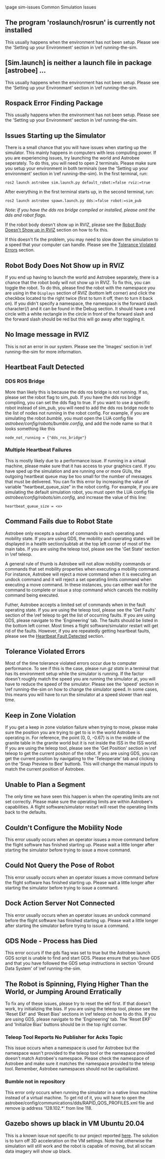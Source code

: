 \page sim-issues Common Simulation Issues

## The program 'roslaunch/rosrun' is currently not installed

This usually happens when the environment has not been setup. Please see the
'Setting up your Environment' section in \ref running-the-sim.

## \[Sim.launch\] is neither a launch file in package \[astrobee\] ...

This usually happens when the environment has not been setup. Please see the
'Setting up your Environmant' section in \ref running-the-sim.

## Rospack Error Finding Package

This usually happens when the environment has not been setup. Please see the
'Setting up your Environment' section in \ref running-the-sim.

## Issues Starting up the Simulator

There is a small chance that you will have issues when starting up the
simulator. This mainly happens in computers with less computing power. If you
are experiencing issues, try launching the world and Astrobee seperately. To do
this, you will need to open 2 terminals. Please make sure you setup your
environment in both terminals (see the 'Setting up your environment' section
in \ref running-the-sim). In the first terminal, run:

    ros2 launch astrobee sim.launch.py default_robot:=false rviz:=true

After everything in the first terminal starts up, in the second terminal, run:

    ros2 launch astrobee spawn.launch.py dds:=false robot:=sim_pub

*Note: If you have the dds ros bridge compiled or installed, please omit the
dds and robot flags.*

If the robot body doesn't show up in RVIZ, please see the
[Robot Body Doesn't Show up in RVIZ](#robot-body-does-not-show-up-in-RVIZ)
section on how to fix this.

If this doesn't fix the problem, you may need to slow down the simulation to
a speed that your computer can handle. Please see the
[Tolerance Violated Errors](#tolerance-violated-errors) section.

## Robot Body Does Not Show up in RVIZ

If you end up having to launch the world and Astrobee separately, there is a
chance that the robot body will not show up in RVIZ. To fix this, you can toggle
the robot. To do this, please find the robot with the namespace you are using
in the `Displays` section of RVIZ (bottom left corner) and click the checkbox
located to the right twice (first to turn it off, then to turn it back on). If
you didn't specify a namespace, the namespace is the forward slash character(/)
and it can be found in the Debug section. It should have a red circle with a
white rectangle in the circle in front of the forward slash and the forward
slash should be red but this will go away after toggling it.

## No Image message in RVIZ

This is not an error in our system. Please see the 'Images' section in 
\ref running-the-sim for more information.

## Heartbeat Fault Detected

### DDS ROS Bridge

More than likely this is because the dds ros bridge is not running. If so,
please set the robot flag to sim_pub. If you have the dds ros bridge compiling,
you can set the dds flag to true. If you want to use a specific robot instead of
sim_pub, you will need to add the dds ros bridge node to the list of nodes not
running in the robot config. For example, if you are simulating the robot
*bumble*, you must open the LUA config file
*astrobee/config/robots/bumble.config*, and add the node name so that it looks
something like this

    node_not_running = {"dds_ros_bridge"}

### Multiple Heartbeat Failures

This is mostly likely due to a performance issue. If running in a virtual
machine, please make sure that it has access to your graphics card. If you have
sped up the simulation and are running one or more GUIs, the outgoing heartbeat 
queue may be too small for the number of messages that must be delivered. You
can fix this error by increasing the value of variable "heartbeat_queue_size" in
the robot config. For example, if you are simulating the default simulation
robot, you must open the LUA config file *astrobee/config/robots/sim.config*,
and increase the value of this line:

    heartbeat_queue_size = <x>

## Command Fails due to Robot State

Astrobee only excepts a subset of commands in each operating and mobility state.
If you are using GDS, the mobility and operating states will be displayed in a
health section/subtab at the top left corner of most of the main tabs. If you
are using the teleop tool, please see the 'Get State' section in \ref teleop.

A general rule of thumb is Astrobee will not allow mobility commands or commands
that set mobility properties when executing a mobility command. For instance,
Astrobee will reject a move command when it is executing an undock command and
it will reject a set operating limits command when executing a move command. In
these instances, you can either wait for the command to complete or issue a stop
command which cancels the mobility command being executed.

Futher, Astrobee accepts a limited set of commands when in the fault operating
state. If you are using the teleop tool, please see the 'Get Faults' section of
the \ref teleop to get the list of occurring faults. If you are using GDS,
please navigate to the 'Engineering' tab. The faults should be listed in the
bottom left corner. Most times a flight software/simulator restart will get
rid of the faults. However, if you are repeatedly getting heartbeat faults,
please see the [Heartbeat Fault Detected](#heartbeat-fault-detected) section.

## Tolerance Violated Errors

Most of the time tolerance violated errors occur due to computer performance. To
see if this is the case, please run *gz stats* in a terminal that has its
environment setup while the simulator is running. If the factor doesn't roughly 
match the speed you are running the simulator at, you will have to reduce the
speed of the simulator. Please see the 'speed' section in \ref running-the-sim
on how to change the simulator speed. In some cases, this means you will have to
run the simulator at a speed slower than real time.

## Keep in Zone Violation

If you get a keep in zone violation failure when trying to move, please make
sure the position you are trying to get to is in the world Astrobee is operating
in. For reference, the point (0, 0, -0.67) is in the middle of the granite table
in the granite world but it is not inside the ISS in the ISS world. If you are
using the teleop tool, please see the 'Get Position' section in \ref teleop to
get the current positon of the robot. If you are using GDS, you can get the
current position by navigating to the 'Teleoperate' tab and clicking on the
'Snap Preview to Bee' buttonb. This will change the manual inputs to match the
current position of Astrobee.

## Unable to Plan a Segment

The only time we have seen this happen is when the operating limits are not set
correctly. Please make sure the operating limits are within Astrobee's
capabilities. A flight software/simulator restart will reset the operating
limits back to the defaults.

## Couldn't Configure the Mobility Node

This error usually occurs when an operator issues a move command before the
flight software has finished starting up. Please wait a little longer after
starting the simulator before trying to issue a move command.

## Could Not Query the Pose of Robot

This error usually occurs when an operator issues a move command before the
flight software has finished starting up. Please wait a little longer after
starting the simulator before trying to issue a command.

## Dock Action Server Not Connected

This error usually occurs when an operator issues an undock command before the
flight software has finished starting up. Please wait a little longer after
starting the simulator before trying to issue a command.

## GDS Node - Process has Died

This error occurs if the gds flag was set to true but the Astrobee launch GDS
script is unable to find and start GDS. Please ensure that you have GDS and that
you have followed the GDS setup instructions in section 'Ground Data System' of
\ref running-the-sim.

## The Robot is Spinning, Flying Higher Than the World, or Jumping Around Erratically

To fix any of these issues, please try to reset the ekf first. If that doesn't
work, try initializing the bias. If you are using the teleop tool, please see
the 'Reset Ekf' and 'Reset Bias' sections in \ref teleop on how to do this. If
you are using GDS, please navigate to the 'Engineering' tab. The 'Reset EKF' and
'Initialize Bias' buttons should be in the top right corner.


### Teleop Tool Reports No Publisher for Acks Topic

This issue occurs when a namespace is used for Astrobee but the namespace wasn't
provided to the teleop tool or the namespace provided doesn't match Astrobee's
namespace. Please check the namespace of Astrobee and make sure it matches the
namespace provided to the teleop tool. Remember, Astrobee namespaces should not
be capitialized.

### Bumble not in repository

This error only occurs when running the simulator in a native linux machine
instead of a virtual machine. To get rid of it, you will have to open the
astrobee/config/communications/dds/RAPID_QOS_PROFILES.xml file and remove
ip address '128.102.\*' from line 118.

## Gazebo shows up black in VM Ubuntu 20.04

This is a known issue not specific to our project reported [here](https://forum.parallels.com/threads/black-screen-with-3d-acceleration-enabled-for-gazebo-and-rviz-robotic.355825/).
The solution is to turn off 3D acceleration on the VM settings. Note that otherwise
the simulation will still work and the robot is capable of moving, but all scicam
data imagery will show up black.